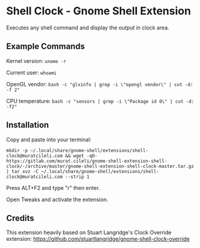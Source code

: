 # Shell Clock - Gnome Shell Extension

Executes any shell command and display the output in clock area.

## Example Commands

Kernel version:
`uname -r`

Current user:
`whoami`

OpenGL vendor:
`bash -c "glxinfo | grep -i \"opengl vendor\" | cut -d: -f 2"`

CPU temperature:
`bash -c "sensors | grep -i \"Package id 0\" | cut -d: -f2"`

## Installation

Copy and paste into your terminal:

`mkdir -p ~/.local/share/gnome-shell/extensions/shell-clock@muratcileli.com && wget -qO- https://gitlab.com/murat.cileli/gnome-shell-extension-shell-clock/-/archive/master/gnome-shell-extension-shell-clock-master.tar.gz | tar xvz -C ~/.local/share/gnome-shell/extensions/shell-clock@muratcileli.com --strip 1`

Press ALT+F2 and type "r" then enter.

Open Tweaks and activate the extension.

## Credits

This extension heavily based on Stuart Langridge's Clock Override extension: https://github.com/stuartlangridge/gnome-shell-clock-override 